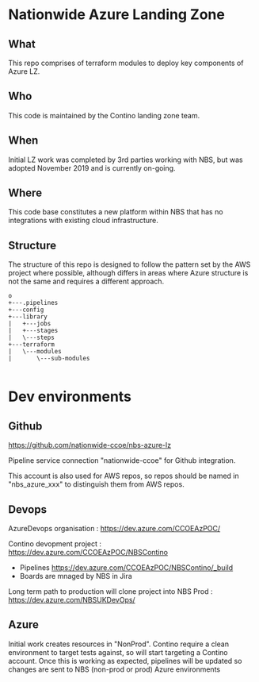 # Nationwide Azure Landing Zone

## What
This repo comprises of terraform modules to deploy key components of Azure LZ.

## Who
This code is maintained by the Contino landing zone team.

## When
Initial LZ work was completed by 3rd parties working with NBS, but was adopted November 2019 and is currently on-going.

## Where
This code base constitutes a new platform within NBS that has no integrations with existing cloud infrastructure.

## Structure
The structure of this repo is designed to follow the pattern set by the AWS project where possible, although differs in areas where Azure structure is not the same and requires a different approach.

```
o
+---.pipelines
+---config
+---library
|   +---jobs
|   +---stages
|   \---steps
+---terraform
|   \---modules
|       \---sub-modules


```


# Dev environments



## Github

https://github.com/nationwide-ccoe/nbs-azure-lz 

Pipeline service connection "nationwide-ccoe" for Github integration.

This account is also used for AWS repos, so repos should be named in "nbs_azure_xxx" to distinguish them from AWS repos.



## Devops

AzureDevops organisation : https://dev.azure.com/CCOEAzPOC/

Contino devopment project : https://dev.azure.com/CCOEAzPOC/NBSContino

- Pipelines   https://dev.azure.com/CCOEAzPOC/NBSContino/_build
- Boards are mnaged by NBS in Jira

Long term path to production will clone project into NBS Prod : https://dev.azure.com/NBSUKDevOps/



## Azure

Initial work creates resources in "NonProd".  Contino  require a clean environment to target tests against, so will start targeting a Contino account.  Once this is working as expected, pipelines will be updated so changes are sent to NBS (non-prod or prod) Azure environments
